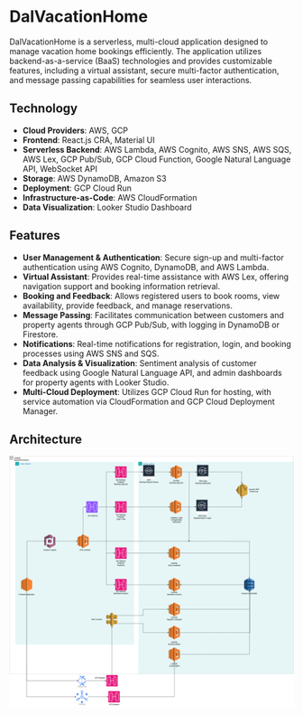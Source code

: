 # DalVacationHome

DalVacationHome is a serverless, multi-cloud application designed to manage vacation home bookings efficiently. The application utilizes backend-as-a-service (BaaS) technologies and provides customizable features, including a virtual assistant, secure multi-factor authentication, and message passing capabilities for seamless user interactions.

## Technology

- **Cloud Providers**: AWS, GCP
- **Frontend**: React.js CRA, Material UI
- **Serverless Backend**: AWS Lambda, AWS Cognito, AWS SNS, AWS SQS, AWS Lex, GCP Pub/Sub, GCP Cloud Function, Google Natural Language API, WebSocket API
- **Storage**: AWS DynamoDB, Amazon S3
- **Deployment**: GCP Cloud Run
- **Infrastructure-as-Code**: AWS CloudFormation
- **Data Visualization**: Looker Studio Dashboard

## Features

- **User Management & Authentication**: Secure sign-up and multi-factor authentication using AWS Cognito, DynamoDB, and AWS Lambda.
- **Virtual Assistant**: Provides real-time assistance with AWS Lex, offering navigation support and booking information retrieval.
- **Booking and Feedback**: Allows registered users to book rooms, view availability, provide feedback, and manage reservations.
- **Message Passing**: Facilitates communication between customers and property agents through GCP Pub/Sub, with logging in DynamoDB or Firestore.
- **Notifications**: Real-time notifications for registration, login, and booking processes using AWS SNS and SQS.
- **Data Analysis & Visualization**: Sentiment analysis of customer feedback using Google Natural Language API, and admin dashboards for property agents with Looker Studio.
- **Multi-Cloud Deployment**: Utilizes GCP Cloud Run for hosting, with service automation via CloudFormation and GCP Cloud Deployment Manager.

## Architecture

![DalVacationHome Architecture](Architecture/DalVacationHome-Architecture.png)
